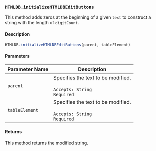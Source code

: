### `HTMLDB.initializeHTMLDBEditButtons`

This method adds zeros at the beginning of a given `text` to construct a string with the length of `digitCount`.

#### Description

```javascript
HTMLDB.initializeHTMLDBEditButtons(parent, tableElement)
```

#### Parameters

| Parameter Name             | Description                               |
| -------------------------- | ----------------------------------------- |
| `parent` | Specifies the text to be modified.<br><br>`Accepts: String`<br>`Required` |
| `tableElement` | Specifies the text to be modified.<br><br>`Accepts: String`<br>`Required` |

#### Returns

This method returns the modified string.